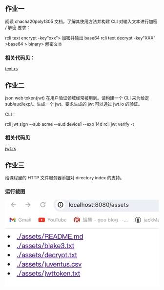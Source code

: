## 作业一
阅读 chacha20poly1305 文档，了解其使用方法并构建 CLI 对输入文本进行加密 / 解密
要求：

rcli text encrypt -key"xxx"> 加密并输出 base64
rcli text decrypt -key"XXX" >base64 > binary> 解密文本
### 相关代码见：
[text.rs](./src/process/text.rs)

## 作业二
json web token(jwt) 在用户验证领域经常被用到。请构建一个 CLI 来为给定 sub/aud/exp/… 生成一个 jwt。要求生成的 jwt 可以通过 jwt.io 的验证。

CLI：

rcli jwt sign --sub acme --aud device1 --exp 14d
rcli jwt verify -t
### 相关代码见
[jwt.rs](./src/process/jwt_convert.rs)

## 作业三
给课程里的 HTTP 文件服务器添加对 directory index 的支持。
### 运行截图
![截图](./src/image.png)
